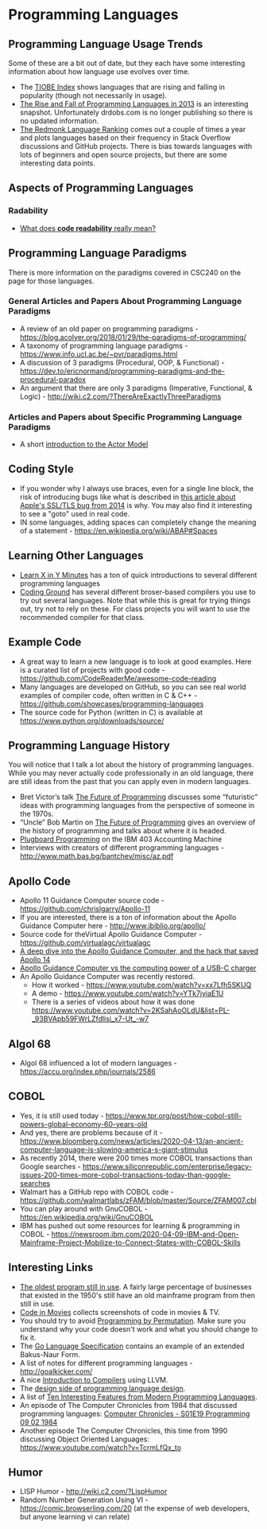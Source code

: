 # Programming Languages

## Programming Language Usage Trends
Some of these are a bit out of date, but they each have some interesting information about how language use evolves over time.
- The [TIOBE Index](http://www.tiobe.com/tiobe-index//?imm_mid=0deb02&cmp=em-prog-na-na-newsltr_20160109) shows languages that are rising and falling in popularity (though not necessarily in usage).
- [The Rise and Fall of Programming Languages in 2013](http://www.drdobbs.com/jvm/the-rise-and-fall-of-languages-in-2013/240165192) is an interesting snapshot.  Unfortunately drdobs.com is no longer publishing so there is no updated information.  
- [The Redmonk Language Ranking](https://redmonk.com/sogrady/2020/02/28/language-rankings-1-20/) comes out a couple of times a year and plots languages based on their frequency in Stack Overflow discussions and GitHub projects.  There is bias towards languages with lots of beginners and open source projects, but there are some interesting data points.

## Aspects of Programming Languages
### Radability
- [What does **code readability** really mean?](http://typicalprogrammer.com/what-does-code-readability-mean)

## Programming Language Paradigms 
There is more information on the paradigms covered in CSC240 on the page for those languages.

### General Articles and Papers About Programming Language Paradigms
- A review of an old paper on programming paradigms - https://blog.acolyer.org/2018/01/29/the-paradigms-of-programming/
- A taxonomy of programming language paradigms - https://www.info.ucl.ac.be/~pvr/paradigms.html 
- A discussion of 3 paradigms (Procedural, OOP, & Functional) - https://dev.to/ericnormand/programming-paradigms-and-the-procedural-paradox 
- An argument that there are only 3 paradigms (Imperative, Functional, & Logic) - http://wiki.c2.com/?ThereAreExactlyThreeParadigms 

### Articles and Papers about Specific Programming Language Paradigms
- A short [introduction to the Actor Model](https://www.brianstorti.com/the-actor-model/)

## Coding Style
- If you wonder why I always use braces, even for a single line block, the risk of introducing bugs like what is described in [this article about Apple's SSL/TLS bug from 2014](https://www.imperialviolet.org/2014/02/22/applebug.html) is why.  You may also find it interesting to see a "goto" used in real code.
- IN some languages, adding spaces can completely change the meaning of a statement - https://en.wikipedia.org/wiki/ABAP#Spaces  

## Learning Other Languages
- [Learn X in Y Minutes](https://learnxinyminutes.com/) has a ton of quick introductions to several different programming languages
- [Coding Ground](http://www.tutorialspoint.com/codingground.htm) has several different broser-based compilers you use to try out several languages.  Note that while this is great for trying things out, try not to rely on these.  For class projects you will want to use the recommended compiler for that class.

## Example Code
- A great way to learn a new language is to look at good examples.  Here is a curated list of projects with good code - https://github.com/CodeReaderMe/awesome-code-reading  
- Many languages are developed on GitHub, so you can see real world examples of compiler code, often written in C & C++ - https://github.com/showcases/programming-languages  
- The source code for Python (written in C) is available at https://www.python.org/downloads/source/   

## Programming Language History
You will notice that I talk a lot about the history of programming languages.  While you may never actually code professionally in an old language, there are still ideas from the past that you can apply even in modern languages.  
- Bret Victor’s talk [The Future of Programming](https://www.youtube.com/watch?v=8pTEmbeENF4) discusses some “futuristic” ideas with programming languages from the perspective of someone in the 1970s.  
- “Uncle” Bob Martin on [The Future of Programming](https://www.youtube.com/watch?v=ecIWPzGEbFc) gives an overview of the history of programming and talks about where it is headed.
- [Plugboard Programming](http://www.righto.com/2017/04/1950s-tax-preparation-plugboard.html) on the IBM 403 Accounting Machine
- Interviews with creators of different programming languages - http://www.math.bas.bg/bantchev/misc/az.pdf 

## Apollo Code
- Apollo 11 Guidance Computer source code - https://github.com/chrislgarry/Apollo-11 
- If you are interested, there is a ton of information about the Apollo Guidance Computer here - http://www.ibiblio.org/apollo/
- Source code for theVirtual Apollo Guidance Computer  - https://github.com/virtualagc/virtualagc 
- [A deep dive into the Apollo Guidance Computer, and the hack that saved Apollo 14](https://arstechnica.com/science/2020/01/a-deep-dive-into-the-apollo-guidance-computer-and-the-hack-that-saved-apollo-14)
- [Apollo Guidance Computer vs the computing power of a USB-C charger](https://forrestheller.com/Apollo-11-Computer-vs-USB-C-chargers.html)
- An Apollo Guidance Computer was recently restored.  
    - How it worked - https://www.youtube.com/watch?v=xx7Lfh5SKUQ
    - A demo - https://www.youtube.com/watch?v=YTk7jyiaE1U
    - There is a series of videos about how it was done  https://www.youtube.com/watch?v=2KSahAoOLdU&list=PL-_93BVApb59FWrLZfdlisi_x7-Ut_-w7

## Algol 68
- Algol 68 influenced a lot of modern languages - https://accu.org/index.php/journals/2586 

## COBOL
- Yes, it is still used today - https://www.tpr.org/post/how-cobol-still-powers-global-economy-60-years-old
- And yes, there are problems because of it - https://www.bloomberg.com/news/articles/2020-04-13/an-ancient-computer-language-is-slowing-america-s-giant-stimulus 
- As recently 2014, there were 200 times more COBOL transactions than Google searches - https://www.siliconrepublic.com/enterprise/legacy-issues-200-times-more-cobol-transactions-today-than-google-searches
- Walmart has a GitHub repo with COBOL code - https://github.com/walmartlabs/zFAM/blob/master/Source/ZFAM007.cbl
- You can play around with GnuCOBOL - https://en.wikipedia.org/wiki/GnuCOBOL
- IBM has pushed out some resources for learning & programming in COBOL - https://newsroom.ibm.com/2020-04-09-IBM-and-Open-Mainframe-Project-Mobilize-to-Connect-States-with-COBOL-Skills 

## Interesting Links
- [The oldest program still in use](https://www.technologyreview.com/s/538966/what-is-the-oldest-computer-program-still-in-use/).  A fairly large percentage of businesses that existed in the 1950's still have an old mainframe program from then still in use.
- [Code in Movies](https://moviecode.tumblr.com/) collects screenshots of code in movies & TV. 
- You should try to avoid [Programming by Permutation](https://en.wikipedia.org/wiki/Programming_by_permutation).  Make sure you understand why your code doesn't work and what you should change to fix it.
- The [Go Language Specification](https://golang.org/ref/spec) contains an example of an extended Bakus-Naur Form.
- A list of notes for different programming languages - http://goalkicker.com/ 
- A nice [Introduction to Compilers](https://nicoleorchard.com/blog/compilers) using LLVM.
- The [design side of programming language design](http://tomasp.net/blog/2017/design-side-of-pl/).
- A list of [Ten Interesting Features from Modern Programming Languages](https://medium.com/@kasperpeulen/10-features-from-various-modern-languages-that-i-would-like-to-see-in-any-programming-language-f2a4a8ee6727).
- An episode of The Computer Chronicles from 1984 that discussed programming languages: [Computer Chronicles - S01E19 Programming 09 02 1984](https://www.youtube.com/watch?v=Jtvgf_CyiS0)
- Another episode The Computer Chronicles, this time from 1990 discussing Object Oriented Languages: https://www.youtube.com/watch?v=TcrmLfQx_to

## Humor
- LISP Humor - http://wiki.c2.com/?LispHumor 
- Random Number Generation Using VI - https://comic.browserling.com/20 (at the expense of web developers, but anyone learning vi can relate)